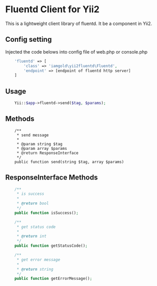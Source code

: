 # Fluentd Client for Yii2
This is a lightweight client library of fluentd. It be a component in Yii2.

## Config setting
Injected the code belows into config file of web.php or console.php

```php
    'fluentd' => [
        'class' => 'iamgold\yii2fluentd\Fluentd',
        'endpoint' => [endpoint of fluentd http server]
    ]
```

## Usage
```php
    Yii::$app->fluentd->send($tag, $params);
```

## Methods
```
    /**
     * send message
     *
     * @param string $tag
     * @param array $params
     * @return ResponseInterface
     */
    public function send(string $tag, array $params)
```

## ResponseInterface Methods
```php
    /**
     * is success
     *
     * @return bool
     */
    public function isSuccess();

    /**
     * get status code
     *
     * @return int
     */
    public function getStatusCode();

    /**
     * get error message
     *
     * @return string
     */
    public function getErrorMessage();
```


